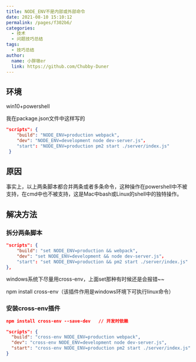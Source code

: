```yaml
---
title: NODE_ENV不是内部或外部命令
date: 2021-08-10 15:10:12
permalink: /pages/f302b6/
categories:
  - 技术
  - 问题技巧总结
tags:
  - 技巧总结
author:
  name: 小胖墩er
  link: https://github.com/Chubby-Duner
---
```


## 环境
win10+powershell

我在package.json文件中这样写的
```json
"scripts": {
    "build": "NODE_ENV=production webpack",
    "dev": "NODE_ENV=development node dev-server.js"，
    "start": "NODE_ENV=production pm2 start ./server/index.js"
 }
```
## 原因
事实上，以上两条脚本都合并两条或者多条命令，这种操作在powershell中不被支持，在cmd中也不被支持，这是Mac中bash或Linux的shell中的独特操作。

## 解决方法
### 拆分两条脚本
```json
"scripts": {
    "build": "set NODE_ENV=production && webpack",
    "dev": "set NODE_ENV=development && node dev-server.js"，
    "start": "set NODE_ENV=production && pm2 start ./server/index.js"
},
```
windows系统下尽量用cross-env，上面set那种有时候还是会报错~~

npm install cross-env（该插件作用是windows环境下可执行linux命令）
### 安装cross-env插件
```json
npm install cross-env --save-dev   // 开发时依赖
```
```json
"scripts": {
  "build": "cross-env NODE_ENV=production webpack",
  "dev": "cross-env NODE_ENV=development node dev-server.js",
  "start": "cross-env NODE_ENV=production pm2 start ./server/index.js"
}
```